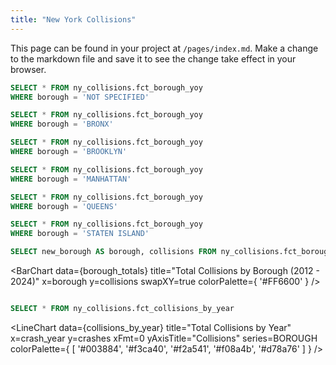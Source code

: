 ```yaml
---
title: "New York Collisions"
---
```

This page can be found in your project at `/pages/index.md`. Make a change to the markdown file and save it to see the change take effect in your browser.

```sql ns_borough_yoy
SELECT * FROM ny_collisions.fct_borough_yoy
WHERE borough = 'NOT SPECIFIED'
```

```sql bx_borough_yoy
SELECT * FROM ny_collisions.fct_borough_yoy
WHERE borough = 'BRONX'
```

```sql bky_borough_yoy
SELECT * FROM ny_collisions.fct_borough_yoy
WHERE borough = 'BROOKLYN'
```

```sql man_borough_yoy
SELECT * FROM ny_collisions.fct_borough_yoy
WHERE borough = 'MANHATTAN'
```

```sql qn_borough_yoy
SELECT * FROM ny_collisions.fct_borough_yoy
WHERE borough = 'QUEENS'
```

```sql st_borough_yoy
SELECT * FROM ny_collisions.fct_borough_yoy
WHERE borough = 'STATEN ISLAND'
```



<!-- <BarChart 
    data={collisions_by_borough} 
    x=new_borough 
    y=collisions
    yFmt=3k
    colorPalette={
        '#FF6600'
    }
/> -->
<BigValue
    data={ns_borough_yoy}
    title="Not Specified"
    value=collisions
    comparison=YoY
    comparisonTitle="since 2023"
    fmt=0,000
    downIsGood=true
/>

<BigValue
    data={bx_borough_yoy}
    title="Bronx"
    value=collisions
    comparison=YoY
    comparisonTitle="since 2023"
    fmt=0,000
    downIsGood=true
/>

<BigValue
    data={bky_borough_yoy}
    title="Brooklyn"
    value=collisions
    comparison=YoY
    comparisonTitle="since 2023"
    fmt=0,000
    downIsGood=true
/>

<BigValue
    data={man_borough_yoy}
    title="Manhattan"
    value=collisions
    comparison=YoY
    comparisonTitle="since 2023"
    fmt=0,000
    downIsGood=true
/>

<BigValue
    data={qn_borough_yoy}
    title="Queens"
    value=collisions
    comparison=YoY
    comparisonTitle="since 2023"
    fmt=0,000
    downIsGood=true
/>

<BigValue
    data={st_borough_yoy}
    title="Staten Island"
    value=collisions
    comparison=YoY
    comparisonTitle="since 2023"
    fmt=0,000
    downIsGood=true
/>

```sql borough_totals
SELECT new_borough AS borough, collisions FROM ny_collisions.fct_borough_collisions
```



<BarChart
    data={borough_totals}
    title="Total Collisions by Borough (2012 - 2024)"
    x=borough
    y=collisions
    swapXY=true
    colorPalette={
        '#FF6600'
    }
/>

```sql collisions_by_year

SELECT * FROM ny_collisions.fct_collisions_by_year
```




<LineChart 
    data={collisions_by_year}
    title="Total Collisions by Year"
    x=crash_year
    y=crashes
    xFmt=0
    yAxisTitle="Collisions"
    series=BOROUGH
    colorPalette={
        [
        '#003884',
        '#f3ca40',
        '#f2a541',
        '#f08a4b',
        '#d78a76'
        ]
    }
/>